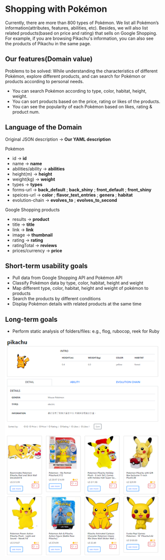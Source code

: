 # Shopping with Pokémon
Currently, there are more than 800 types of Pokémon.
We list all Pokémon’s information(attributes, features, abilities, etc). Besides, we will also list related products(based on price and rating) that sells on Google Shopping. For example, if you are browsing Pikachu's information, you can also see the products of Pikachu in the same page.
## Our features(Domain value)
Problems to be solved:
While understanding the characteristics of different Pokémon, explore different products, and can search for Pokémon or products according to personal needs.
- You can search Pokémon according to type, color, habitat, height, weight.
- You can sort products based on the price, rating or likes of the products.
- You can see the popularity of each Pokémon based on likes, rating & product num.
## Language of the Domain
Original JSON description -> **Our YAML description**

Pokémon
- id -> **id**
- name -> **name**
- abilities/ability -> **abilities**
- height(m) -> **height**
- weight(kg) -> **weight**
- types -> **types**
- forms-url -> **back_default** ; **back_shiny** ; **front_default** ; **front_shiny**
- speices-url -> **color** ; **flavor_text_entries** ; **genera** ; **habitat**
- evolution-chain -> **evolves_to** ; **evolves_to_second**

Google Shopping products
- results -> **product<index>**
- title -> **title**
- link -> **link**
- image -> **thumbnail**
- rating -> **rating**
- ratingTotal -> **reviews**
- prices/currency -> **price**

## Short-term usability goals
- Pull data from Google Shopping API and Pokémon API
- Classify Pokémon data by type, color, habitat, height and weight
- Map different type, color, habitat, height and weight of pokémon to products
- Search the products by different conditions
- Display Pokémon details with related products at the same time

## Long-term goals
- Perform static analysis of folders/files: e.g., flog, rubocop, reek for Ruby

![image](https://github.com/MerciDanke/pokezon-app/blob/master/product_page.PNG)